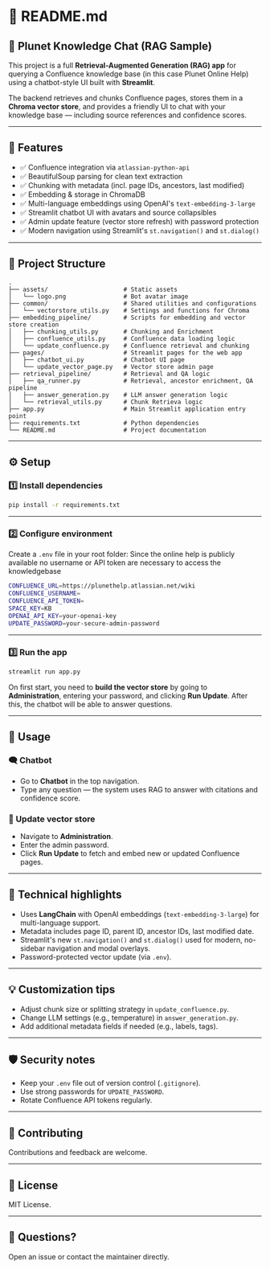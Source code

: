 # 📄 **README.md**

## 💬 Plunet Knowledge Chat (RAG Sample)

This project is a full **Retrieval-Augmented Generation (RAG) app** for querying a Confluence knowledge base (in this case Plunet Online Help) using a chatbot-style UI built with **Streamlit**.

The backend retrieves and chunks Confluence pages, stores them in a **Chroma vector store**, and provides a friendly UI to chat with your knowledge base — including source references and confidence scores.

---

## 🚀 **Features**

* ✅ Confluence integration via `atlassian-python-api`
* ✅ BeautifulSoup parsing for clean text extraction
* ✅ Chunking with metadata (incl. page IDs, ancestors, last modified)
* ✅ Embedding & storage in ChromaDB
* ✅ Multi-language embeddings using OpenAI's `text-embedding-3-large`
* ✅ Streamlit chatbot UI with avatars and source collapsibles
* ✅ Admin update feature (vector store refresh) with password protection
* ✅ Modern navigation using Streamlit's `st.navigation()` and `st.dialog()`

---

## 📁 **Project Structure**

```plaintext
.
├── assets/                     # Static assets
│   └── logo.png                # Bot avatar image
├── common/                     # Shared utilities and configurations
│   └── vectorstore_utils.py    # Settings and functions for Chroma
├── embedding_pipeline/         # Scripts for embedding and vector store creation
│   ├── chunking_utils.py       # Chunking and Enrichment
│   ├── confluence_utils.py     # Confluence data loading logic
│   └── update_confluence.py    # Confluence retrieval and chunking
├── pages/                      # Streamlit pages for the web app
│   ├── chatbot_ui.py           # Chatbot UI page
│   └── update_vector_page.py   # Vector store admin page
├── retrieval_pipeline/         # Retrieval and QA logic
│   ├── qa_runner.py            # Retrieval, ancestor enrichment, QA pipeline
│   ├── answer_generation.py    # LLM answer generation logic
│   └── retrieval_utils.py      # Chunk Retrieva logic
├── app.py                      # Main Streamlit application entry point
├── requirements.txt            # Python dependencies
└── README.md                   # Project documentation
```

---

## ⚙️ **Setup**

### 1️⃣ Install dependencies

```bash
pip install -r requirements.txt
```

---

### 2️⃣ Configure environment

Create a `.env` file in your root folder:
Since the online help is publicly available no username or API token are necessary to access the knowledgebase
```bash
CONFLUENCE_URL=https://plunethelp.atlassian.net/wiki
CONFLUENCE_USERNAME=
CONFLUENCE_API_TOKEN=
SPACE_KEY=KB
OPENAI_API_KEY=your-openai-key
UPDATE_PASSWORD=your-secure-admin-password
```

---

### 3️⃣ Run the app

```bash
streamlit run app.py
```

On first start, you need to **build the vector store** by going to **Administration**, entering your password, and clicking **Run Update**. After this, the chatbot will be able to answer questions.

---

## 💬 **Usage**

### 🗨️ Chatbot

* Go to **Chatbot** in the top navigation.
* Type any question — the system uses RAG to answer with citations and confidence score.

### 🔄 Update vector store

* Navigate to **Administration**.
* Enter the admin password.
* Click **Run Update** to fetch and embed new or updated Confluence pages.

---

## 🧠 **Technical highlights**

* Uses **LangChain** with OpenAI embeddings (`text-embedding-3-large`) for multi-language support.
* Metadata includes page ID, parent ID, ancestor IDs, last modified date.
* Streamlit's new `st.navigation()` and `st.dialog()` used for modern, no-sidebar navigation and modal overlays.
* Password-protected vector update (via `.env`).

---

## 💡 **Customization tips**

* Adjust chunk size or splitting strategy in `update_confluence.py`.
* Change LLM settings (e.g., temperature) in `answer_generation.py`.
* Add additional metadata fields if needed (e.g., labels, tags).

---

## 🛡️ **Security notes**

* Keep your `.env` file out of version control (`.gitignore`).
* Use strong passwords for `UPDATE_PASSWORD`.
* Rotate Confluence API tokens regularly.

---

## 🤝 **Contributing**

Contributions and feedback are welcome.

---

## 📝 **License**

MIT License.

---

## 💬 **Questions?**

Open an issue or contact the maintainer directly.
